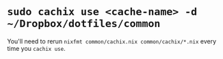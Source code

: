 # `sudo cachix use <cache-name> -d ~/Dropbox/dotfiles/common`

You'll need to rerun `nixfmt common/cachix.nix common/cachix/*.nix` every time you `cachix use`.
